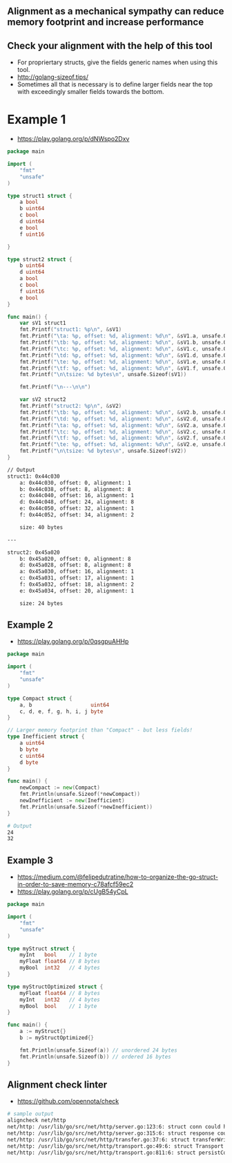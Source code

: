 ## Alignment as a mechanical sympathy can reduce memory footprint and increase performance

## Check your alignment with the help of this tool
* For propriertary structs, give the fields generic names when using this tool.
* http://golang-sizeof.tips/
* Sometimes all that is necessary is to define larger fields near the top with exceedingly smaller fields towards the bottom.

# Example 1
* https://play.golang.org/p/dNWspo2Dxv

```go
package main

import (
	"fmt"
	"unsafe"
)

type struct1 struct {
	a bool
	b uint64
	c bool
	d uint64
	e bool
	f uint16

}

type struct2 struct {
	b uint64
	d uint64
	a bool
	c bool
	f uint16
	e bool
}

func main() {
	var sV1 struct1
	fmt.Printf("struct1: %p\n", &sV1)
	fmt.Printf("\ta: %p, offset: %d, alignment: %d\n", &sV1.a, unsafe.Offsetof(sV1.a), unsafe.Alignof(sV1.a))
	fmt.Printf("\tb: %p, offset: %d, alignment: %d\n", &sV1.b, unsafe.Offsetof(sV1.b), unsafe.Alignof(sV1.b))
	fmt.Printf("\tc: %p, offset: %d, alignment: %d\n", &sV1.c, unsafe.Offsetof(sV1.c), unsafe.Alignof(sV1.c))
	fmt.Printf("\td: %p, offset: %d, alignment: %d\n", &sV1.d, unsafe.Offsetof(sV1.d), unsafe.Alignof(sV1.d))
	fmt.Printf("\te: %p, offset: %d, alignment: %d\n", &sV1.e, unsafe.Offsetof(sV1.e), unsafe.Alignof(sV1.e))
	fmt.Printf("\tf: %p, offset: %d, alignment: %d\n", &sV1.f, unsafe.Offsetof(sV1.f), unsafe.Alignof(sV1.f))
	fmt.Printf("\n\tsize: %d bytes\n", unsafe.Sizeof(sV1))

	fmt.Printf("\n---\n\n")

	var sV2 struct2
	fmt.Printf("struct2: %p\n", &sV2)
	fmt.Printf("\tb: %p, offset: %d, alignment: %d\n", &sV2.b, unsafe.Offsetof(sV2.b), unsafe.Alignof(sV2.b))
	fmt.Printf("\td: %p, offset: %d, alignment: %d\n", &sV2.d, unsafe.Offsetof(sV2.d), unsafe.Alignof(sV2.d))
	fmt.Printf("\ta: %p, offset: %d, alignment: %d\n", &sV2.a, unsafe.Offsetof(sV2.a), unsafe.Alignof(sV2.a))
	fmt.Printf("\tc: %p, offset: %d, alignment: %d\n", &sV2.c, unsafe.Offsetof(sV2.c), unsafe.Alignof(sV2.c))
	fmt.Printf("\tf: %p, offset: %d, alignment: %d\n", &sV2.f, unsafe.Offsetof(sV2.f), unsafe.Alignof(sV2.f))
	fmt.Printf("\te: %p, offset: %d, alignment: %d\n", &sV2.e, unsafe.Offsetof(sV2.e), unsafe.Alignof(sV2.e))
	fmt.Printf("\n\tsize: %d bytes\n", unsafe.Sizeof(sV2))
}
```

```sh
// Output
struct1: 0x44c030
	a: 0x44c030, offset: 0, alignment: 1
	b: 0x44c038, offset: 8, alignment: 8
	c: 0x44c040, offset: 16, alignment: 1
	d: 0x44c048, offset: 24, alignment: 8
	e: 0x44c050, offset: 32, alignment: 1
	f: 0x44c052, offset: 34, alignment: 2

	size: 40 bytes

---

struct2: 0x45a020
	b: 0x45a020, offset: 0, alignment: 8
	d: 0x45a028, offset: 8, alignment: 8
	a: 0x45a030, offset: 16, alignment: 1
	c: 0x45a031, offset: 17, alignment: 1
	f: 0x45a032, offset: 18, alignment: 2
	e: 0x45a034, offset: 20, alignment: 1

	size: 24 bytes
```

## Example 2
* https://play.golang.org/p/0qsgpuAHHp

```go
package main

import (
    "fmt"
    "unsafe"
)

type Compact struct {
    a, b                   uint64
    c, d, e, f, g, h, i, j byte
}

// Larger memory footprint than "Compact" - but less fields!
type Inefficient struct {
    a uint64
    b byte
    c uint64
    d byte
}

func main() {
    newCompact := new(Compact)
    fmt.Println(unsafe.Sizeof(*newCompact))
    newInefficient := new(Inefficient)
    fmt.Println(unsafe.Sizeof(*newInefficient))
}
```

```sh
# Output
24
32
```

## Example 3

* https://medium.com/@felipedutratine/how-to-organize-the-go-struct-in-order-to-save-memory-c78afcf59ec2
* https://play.golang.org/p/cUgB54yCpL

```go
package main

import (
	"fmt"
	"unsafe"
)

type myStruct struct {
	myInt   bool    // 1 byte
	myFloat float64 // 8 bytes
	myBool  int32   // 4 bytes
}

type myStructOptimized struct {
	myFloat float64 // 8 bytes
	myInt   int32   // 4 bytes
	myBool  bool    // 1 byte
}

func main() {
	a := myStruct{}
	b := myStructOptimized{}

	fmt.Println(unsafe.Sizeof(a)) // unordered 24 bytes
	fmt.Println(unsafe.Sizeof(b)) // ordered 16 bytes
}

```

## Alignment check linter
* https://github.com/opennota/check

```sh
# sample output
aligncheck net/http
net/http: /usr/lib/go/src/net/http/server.go:123:6: struct conn could have size 160 (currently 168)
net/http: /usr/lib/go/src/net/http/server.go:315:6: struct response could have size 152 (currently 176)
net/http: /usr/lib/go/src/net/http/transfer.go:37:6: struct transferWriter could have size 96 (currently 112)
net/http: /usr/lib/go/src/net/http/transport.go:49:6: struct Transport could have size 136 (currently 144)
net/http: /usr/lib/go/src/net/http/transport.go:811:6: struct persistConn could have size 160 (currently 176)
```